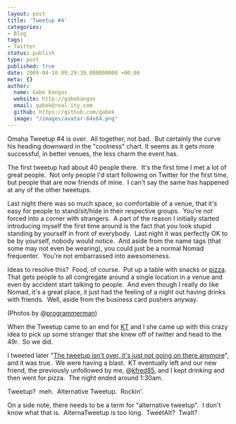 ```yaml
---
layout: post
title: 'Tweetup #4'
categories:
- Blog
tags:
- Twitter
status: publish
type: post
published: true
date: 2009-04-10 09:29:39.000000000 +00:00
meta: {}
author:
  name: Gabe Kangas
  website: http://gabekangas
  email: gabek@real-ity.com
  github: https://github.com/gabek
  image: "/images/avatar-64x64.png"
---
```

Omaha Tweetup \#4 is over.  All together, not bad.  But certainly the curve his heading downward in the \"coolness\" chart. It seems as it gets more successful, in better venues, the less charm the event has.

The first tweetup had about 40 people there.  It\'s the first time I met a lot of great people.  Not only people I\'d start following on Twitter for the first time, but people that are now friends of mine.  I can\'t say the same has happened at any of the other tweetups.

Last night there was so much space, so comfortable of a venue, that it\'s easy for people to stand/sit/hide in their respective groups.  You\'re not forced into a corner with strangers.  A part of the reason I initially started introducing myself the first time around is the fact that you look stupid standing by yourself in front of everybody.  Last night it was perfectly OK to be by yourself, nobody would notice.  And aside from the name tags (that some may not even be wearing), you could just be a normal Nomad frequenter.  You\'re not embarrassed into awesomeness.

Ideas to resolve this?  Food, of course.  Put up a table with snacks or [pizza](http://adage.com/digital/article?article_id=135876).  That gets people to all congregate around a single location in a venue and even by accident start talking to people.  And even though I really do like Nomad, it\'s a great place, it just had the feeling of a night out having drinks with friends.  Well, aside from the business card pushers anyway.

(Photos by @[programmerman](http://twitter.com/programmerman))

When the Tweetup came to an end for [KT](http://twitter.com/k_to_the_t) and I she came up with this crazy idea to pick up some stranger that she knew off of twitter and head to the 49r.  So we did.

I tweeted later \"[The tweetup isn\'t over, it\'s just not going on there anymore](http://twitter.com/gabek/status/1488397750)\", and it was true.  We were having a blast.  KT eventually left and our new friend, the previously unfollowed by me, @[kfred85](http://twitter.com/kfred85), and I kept drinking and then went for pizza.  The night ended around 1:30am.

Tweetup?  meh.  Alternative Tweetup.  Rockin\'.

On a side note, there needs to be a term for \"alternative tweetup\".  I don\'t know what that is.  AlternaTweetup is too long.  TweetAlt?  Twalt?
